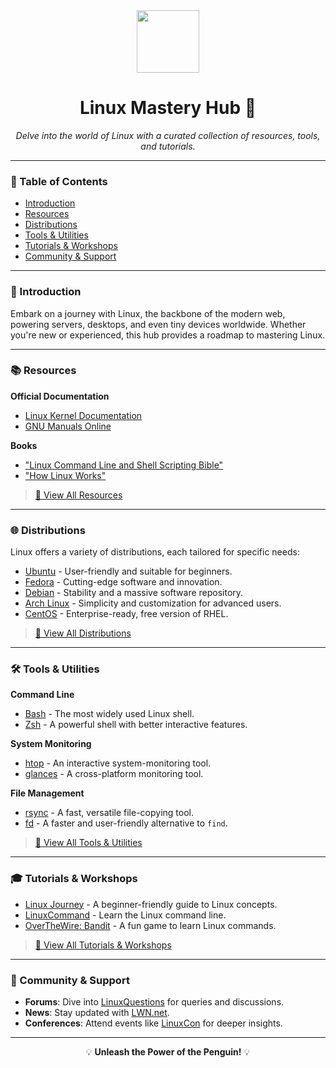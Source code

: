 <div align="center">

<img src="https://upload.wikimedia.org/wikipedia/commons/a/af/Tux.png" width="100">

# Linux Mastery Hub 🐧

_Delve into the world of Linux with a curated collection of resources, tools, and tutorials._

</div>

---

### 📘 Table of Contents
- [Introduction](#-introduction)
- [Resources](#-resources)
- [Distributions](#-distributions)
- [Tools & Utilities](#-tools--utilities)
- [Tutorials & Workshops](#-tutorials--workshops)
- [Community & Support](#-community--support)

---

### 🌌 Introduction

Embark on a journey with Linux, the backbone of the modern web, powering servers, desktops, and even tiny devices worldwide. Whether you're new or experienced, this hub provides a roadmap to mastering Linux.

---

### 📚 Resources

**Official Documentation**
- [Linux Kernel Documentation](https://www.kernel.org/doc/html/latest/)
- [GNU Manuals Online](https://www.gnu.org/manual/manual.html)

**Books**
- ["Linux Command Line and Shell Scripting Bible"](https://www.amazon.com/Linux-Command-Shell-Scripting-Bible/dp/111898384X)
- ["How Linux Works"](https://nostarch.com/howlinuxworks2)

> [🔗 View All Resources](#)

---

### 🌐 Distributions

Linux offers a variety of distributions, each tailored for specific needs:

- [Ubuntu](https://ubuntu.com/) - User-friendly and suitable for beginners.
- [Fedora](https://getfedora.org/) - Cutting-edge software and innovation.
- [Debian](https://www.debian.org/) - Stability and a massive software repository.
- [Arch Linux](https://archlinux.org/) - Simplicity and customization for advanced users.
- [CentOS](https://www.centos.org/) - Enterprise-ready, free version of RHEL.

> [🔗 View All Distributions](#)

---

### 🛠 Tools & Utilities

**Command Line**
- [Bash](https://www.gnu.org/software/bash/) - The most widely used Linux shell.
- [Zsh](https://www.zsh.org/) - A powerful shell with better interactive features.

**System Monitoring**
- [htop](https://hisham.hm/htop/) - An interactive system-monitoring tool.
- [glances](https://nicolargo.github.io/glances/) - A cross-platform monitoring tool.

**File Management**
- [rsync](https://rsync.samba.org/) - A fast, versatile file-copying tool.
- [fd](https://github.com/sharkdp/fd) - A faster and user-friendly alternative to `find`.

> [🔗 View All Tools & Utilities](#)

---

### 🎓 Tutorials & Workshops

- [Linux Journey](https://linuxjourney.com/) - A beginner-friendly guide to Linux concepts.
- [LinuxCommand](http://linuxcommand.org/) - Learn the Linux command line.
- [OverTheWire: Bandit](https://overthewire.org/wargames/bandit/) - A fun game to learn Linux commands.

> [🔗 View All Tutorials & Workshops](#)

---

### 🤝 Community & Support

- **Forums**: Dive into [LinuxQuestions](https://www.linuxquestions.org/) for queries and discussions.
- **News**: Stay updated with [LWN.net](https://lwn.net/).
- **Conferences**: Attend events like [LinuxCon](https://events.linuxfoundation.org/) for deeper insights.

---

<div align="center">

💡 **Unleash the Power of the Penguin!** 💡

</div>
